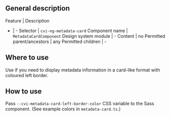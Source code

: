 ## General description

Feature | Description
- | -
Selector | `cvi-ng-metadata-card`
Component name | `MetadataCardComponent`
Design system module | -
Content | no
Permitted parent/ancestors | any
Permitted children | -

## Where to use

Use if you need to display metadata information in a card-like format with coloured left border.

## How to use

Pass `--cvi-metadata-card-left-border-color` CSS variable to the Sass component. (See example colors in `metadata-card.ts`.)
